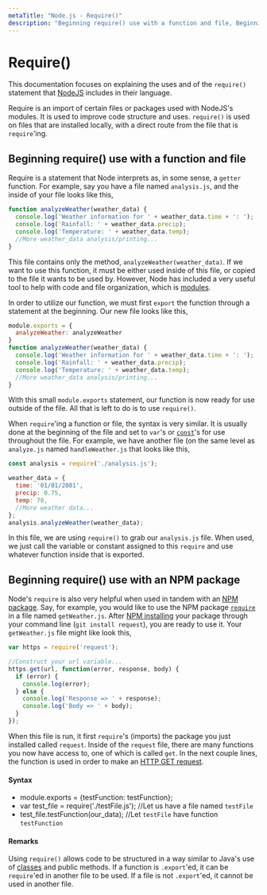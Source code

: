 ```yaml
---
metaTitle: "Node.js - Require()"
description: "Beginning require() use with a function and file, Beginning require() use with an NPM package"
---
```


# Require()


This documentation focuses on explaining the uses and of the `require()` statement that [NodeJS](https://nodejs.org/en/) includes in their language.

Require is an import of certain files or packages used with NodeJS's modules. It is used to improve code structure and uses. `require()` is used on files that are installed locally, with a direct route from the file that is `require`'ing.



## Beginning require() use with a function and file


Require is a statement that Node interprets as, in some sense, a `getter` function. For example, say you have a file named `analysis.js`, and the inside of your file looks like this,

```js
function analyzeWeather(weather_data) {
  console.log('Weather information for ' + weather_data.time + ': ');
  console.log('Rainfall: ' + weather_data.precip);
  console.log('Temperature: ' + weather_data.temp);
  //More weather_data analysis/printing...
}

```

This file contains only the method, `analyzeWeather(weather_data)`. If we want to use this function, it must be either used inside of this file, or copied to the file it wants to be used by. However, Node has included a very useful tool to help with code and file organization, which is [modules](https://nodejs.org/api/modules.html).

In order to utilize our function, we must first `export` the function through a statement at the beginning. Our new file looks like this,

```js
module.exports = {
  analyzeWeather: analyzeWeather
}
function analyzeWeather(weather_data) {
  console.log('Weather information for ' + weather_data.time + ': ');
  console.log('Rainfall: ' + weather_data.precip);
  console.log('Temperature: ' + weather_data.temp);
  //More weather_data analysis/printing...
}

```

With this small `module.exports` statement, our function is now ready for use outside of the file. All that is left to do is to use `require()`.

When `require`'ing a function or file, the syntax is very similar. It is usually done at the beginning of the file and set to `var`'s or [`const`](https://developer.mozilla.org/en-US/docs/Web/JavaScript/Reference/Statements/const)'s for use throughout the file. For example, we have another file (on the same level as `analyze.js` named `handleWeather.js` that looks like this,

```js
const analysis = require('./analysis.js');

weather_data = {
  time: '01/01/2001',
  precip: 0.75,
  temp: 78,
  //More weather data...
};
analysis.analyzeWeather(weather_data);

```

In this file, we are using `require()` to grab our `analysis.js` file. When used, we just call the variable or constant assigned to this `require` and use whatever function inside that is exported.



## Beginning require() use with an NPM package


Node's `require` is also very helpful when used in tandem with an [NPM package](https://docs.npmjs.com/how-npm-works/packages). Say, for example, you would like to use the NPM package [`require`](https://www.npmjs.com/package/request) in a file named `getWeather.js`. After [NPM installing](https://docs.npmjs.com/cli/install) your package through your command line (`git install request`), you are ready to use it. Your `getWeather.js` file might like look this,

```js
var https = require('request');

//Construct your url variable...
https.get(url, function(error, response, body) {
  if (error) {
    console.log(error);
  } else {
    console.log('Response => ' + response);
    console.log('Body => ' + body);
  }
});

```

When this file is run, it first `require`'s (imports) the package you just installed called `request`. Inside of the `request` file, there are many functions you now have access to, one of which is called `get`. In the next couple lines, the function is used in order to make an [HTTP GET request](https://en.wikipedia.org/wiki/Hypertext_Transfer_Protocol#Request_methods).



#### Syntax


- module.exports = {testFunction: testFunction};
- var test_file = require('./testFile.js'); //Let us have a file named `testFile`
- test_file.testFunction(our_data); //Let `testFile` have function `testFunction`



#### Remarks


Using `require()` allows code to be structured in a way similar to Java's use of [classes](https://docs.oracle.com/javase/tutorial/java/javaOO/classes.html) and public methods. If a function is `.export`'ed, it can be `require`'ed in another file to be used. If a file is not `.export`'ed, it cannot be used in another file.

